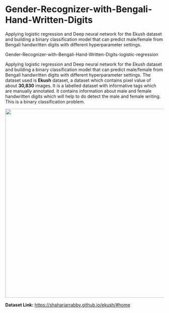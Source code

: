 # Gender-Recognizer-with-Bengali-Hand-Written-Digits
Applying logistic regression and Deep neural network for the Ekush dataset and building a binary classification model that can predict male/female from Bengali handwritten digits with different hyperparameter settings.

Gender-Recognizer-with-Bengali-Hand-Written-Digits-logistic-regression

Applying logistic regression and Deep neural network for the Ekush dataset and building a binary classification model that can predict male/female from Bengali handwritten digits with different hyperparameter settings.
The dataset used is **Ekush** dataset, a dataset which contains pixel value of about **30,830** images. It is a labelled dataset with informative tags which are manually annotated. It contains information about male and female handwritten digits which will help to do detect the male and female writing. This is a binary classification problem.

<div align="center">
<img src="https://drive.google.com/uc?id=1GhuJfYchOjfNoBtwkpWivPRQinegMYwy" width="600">
</div>

**Dataset Link:** https://shahariarrabby.github.io/ekush/#home


